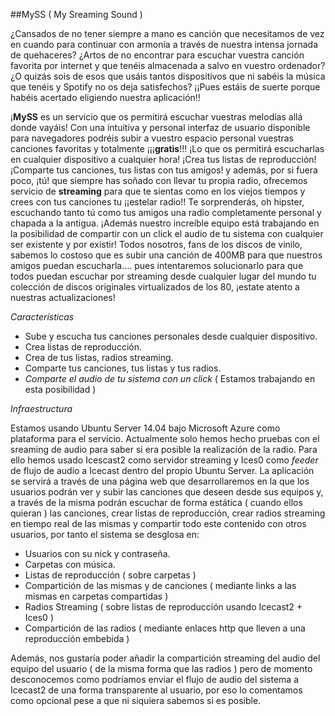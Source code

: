##MySS ( My Sreaming Sound )

¿Cansados de no tener siempre a mano es canción que necesitamos de vez en cuando para continuar con armonía a través de nuestra intensa jornada de quehaceres? ¿Artos de no encontrar para escuchar vuestra canción favorita por internet y que tenéis almacenada a salvo en vuestro ordenador? ¿O quizás sois de esos que usáis tantos dispositivos que ni sabéis la música que tenéis y Spotify no os deja satisfechos? ¡¡Pues estáis de suerte porque habéis acertado eligiendo nuestra aplicación!!

¡**MySS** es un servicio que os permitirá escuchar vuestras melodías allá donde vayáis! Con una intuitiva y personal interfaz de usuario disponible para navegadores podréis subir a vuestro espacio personal vuestras canciones favoritas y totalmente ¡¡¡**gratis**!!! ¡Lo que os permitirá escucharlas en cualquier dispositivo a cualquier hora! ¡Crea tus listas de reproducción! ¡Comparte tus canciones, tus listas con tus amigos! y además, por si fuera poco, ¡tú! que siempre has soñado con llevar tu propia radio, ofrecemos servicio de **streaming** para que te sientas como en los viejos tiempos y crees con tus canciones tu ¡¡estelar radio!! Te sorprenderás, oh hipster, escuchando tanto tú como tus amigos una radio completamente personal y chapada a la antigua. ¡Además nuestro increíble equipo está trabajando en la posibilidad de compartir con un click el audio de tu sistema con cualquier ser existente y por existir! Todos nosotros, fans de los discos de vinilo, sabemos lo costoso que es subir una canción de 400MB para que nuestros amigos puedan escucharla.... pues intentaremos solucionarlo para que todos puedan escuchar por streaming desde cualquier lugar del mundo tu colección de discos originales virtualizados de los 80, ¡estate atento a nuestras actualizaciones!

*Características*

* Sube y escucha tus canciones personales desde cualquier dispositivo.
* Crea listas de reproducción.
* Crea de tus listas, radios streaming.
* Comparte tus canciones, tus listas y tus radios.
* *Comparte el audio de tu sistema con un click* ( Estamos trabajando en esta posibilidad )

*Infraestructura*

Estamos usando Ubuntu Server 14.04 bajo Microsoft Azure como plataforma para el servicio. Actualmente solo hemos hecho pruebas con el sreaming de audio para saber si era posible la realización de la radio. Para ello hemos usado Icescast2 como servidor streaming y Ices0 como *feeder* de flujo de audio a Icecast dentro del propio Ubuntu Server. La aplicación se servirá a través de una página web que desarrollaremos en la que los usuarios podrán ver y subir las canciones que deseen desde sus equipos y, a través de la misma podrán escuchar de forma estática ( cuando ellos quieran ) las canciones, crear listas de reproducción, crear radios streaming en tiempo real de las mismas y compartir todo este contenido con otros usuarios, por tanto el sistema se desglosa en:

* Usuarios con su nick y contraseña.
* Carpetas con música.
* Listas de reproducción ( sobre carpetas )
* Compartición de las mismas y de canciones ( mediante links a las mismas en carpetas compartidas )
* Radios Streaming ( sobre listas de reproducción usando Icecast2 + Ices0 )
* Compartición de las radios ( mediante enlaces http que lleven a una reproducción embebida )

Además, nos gustaría poder añadir la compartición streaming del audio del equipo del usuario ( de la misma forma que las radios ) pero de momento desconocemos como podríamos enviar el flujo de audio del sistema a Icecast2 de una forma transparente al usuario, por eso lo comentamos como opcional pese a que ni siquiera sabemos si es posible.
